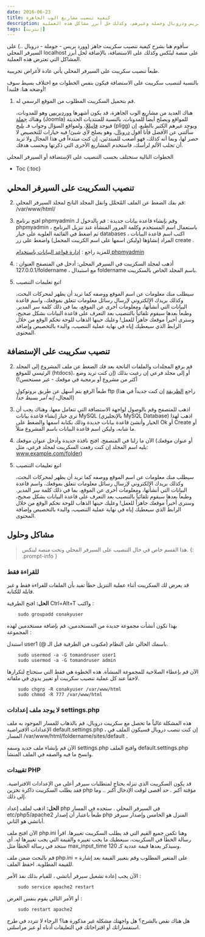 ```yaml
---
date: 2016-06-23
title: كيفية تنصيب مشاريع الوب الجاهزة
description: طريقة تنصيب مشروع وب جاهز على الاستضافة أو السيرفر المحلي، مثل ووردبريس ودروبال وجملة وغيرهم، وكذلك حل أبرز مشاكل هذه العملية
tags: [إنترنت]
---
```




سأقوم هنا بشرح كيفية تنصيب سكريبت جاهز (وورد بريس - جوملة - دروبال ..) على السيرفر المحلي localhost على منصة لينُكس وكذلك على الاستضافة، بالإضافة لحل أبرز المشاكل التي تعترض هذه العملية.

طبعاً تنصيب سكريبت على السيرفر المحلي يأتي عادة ﻷغراض تجريبية.

بالنسبة لتنصيب سكريبت على الاستضافة فيكون بنفس الخطوات مع اختلاف بسيط سوف أوضحه هنا. فلنبدأ!

1. قم بتحميل السكريبت المطلوب من الموقع الرسمي له. 

	هناك العديد من مشاريع الوب الجاهزة، قد يكون أشهرها [ووردبريس](https://wordpress.org/) وهو للمدونات، وهناك [جملة](https://www.joomla.org/) (Joomla) للمواقع ويصلح أيضاً للمدونات، بالنسبة للمنتديات الحديثة فيوجد [فانيللا](https://vanillaforums.org/)، ولمواقع السؤال وجواب فـ [بليج](https://sourceforge.net/projects/pligg/) (pligg) ويوجد غيرهم الكثير بالطبع، إن سألتني عن الأفضل فأنا أقول [دروبال](https://www.drupal.org/)، وهو يصلح لأي شيئ! فبه خيارات للتخصيص لا حصر لها، وبما أنه كذلك، فهو أصعب للمبتدئين، إن كنت مبتدءاً في هذا المجال ولا تريد أن تجلب الألم لرأسك، فاستخدم المشاريع الأخرى التي ذكرتها وبحسب هدفك.

الخطوات التالية ستختلف بحسب التنصيب على الإستضافة أو السيرفر المحلي

* Toc
{:toc}


## تنصيب السكريبت على السيرفر المحلي


2. قم بفك الضغط عن الملف المُحمَّل وانقل المجلد الناتج لمجلد السيرفر المحلي: /var/www/html/



3. افتح برنامج phpmyadmin وقم بإنشاء قاعدة بيانات جديدة : قم بالدخول لـ phpmyadmin باستعمال اسم المستخدم وكلمة المرور المنشأة عند تنزيل البرنامج ، ثم اضغط في القائمة العلوية على خيار databases ، اكتب اسم قاعدة البيانات المراد إنشاؤها (وليكن اسمها على اسم الكريبت المحمل) واضغط على زر create .

	للمزيد راجع : [إدارة قواعد البيانات باستخدام phpmyadmin](/phpmyadmin)

4. أذهب لمجلد السكريبت في السيرفر المحلي: أدخل في المتصفح العنوان : 127.0.0.1/foldername ، مع استبدال foldername باسم المجلد الخاص بالسكريبت.

5. اتبع تعليمات التنصيب

	سيطلب منك معلومات عن اسم الموقع ووصفه كما تريد أن يظهر لمحركات البحث، وكذلك بريدك الإلكتروني لإرسال رسائل معلومات تتعلق بموقعك، واسم قاعدة البيانات التي أنشأتها، ومعلومات أخرى عن الموقع، بما في ذلك كلمة سر المدير. وطبعاً بعدها سيقوم تلقائياً بالتنصيب بعد التعرف على قاعدة البيانات بشكل صحيح، وسترى أخيراً موقعك جاهزاً للعمل! وعليك حينها الذهاب للوحة تحكم الوقع من خلال الرابط الذي سيعطيك إياه في نهاية عملية التنصيب، والبدء بالتخصيص وإضافة المحتوى.

## تنصيب سكريبت على الإستضافة

2. 	قم برفع المجلدات والملفات الناتجة بعد فك الضغط عن ملف المشروع إلى المجلد الرئيسي للموقع (htdocs)، أو إلى مجلد فرعي إن رغبت بذلك (إن كنت تريد وضع أكثر من مشروع أو برمجية في موقعك - غير مستحسن!)

	طبعاً الرفع يتم أسهل عن طريق بروتوكول ftp (راجع [الطريقة](/ftp) إن كنت جديداً في هذا المجال، *إنه أمر بسيط جداً*)

3. اذهب للمتصفح وقم بالوصول لواجهة الاستضافة التي تتعامل معها، وهناك يجب أن ترى خيار إنشاء قاعدة بيانات MySQL (بالإنجليزي MySQL Database) اذهب لهذا الخيار وأنشئ قاعدة بيانات جديدة وذلك بكتابة اسمها والضغط على Ok أو Create أو ما شابه، وليكن اسم قاعدة البيانات باسم المشروع مثلاً.

4. الآن ما زلنا في المتصفح، افتح نافذة جديدة وأدخل عنوان موقعك (أو عنوان موقعك يليه اسم المجلد إن كنت رفعت السكريبت لمجلد فرعي، مثل: www.example.com/folder)

5. اتبع تعليمات التنصيب

	سيطلب منك معلومات عن اسم الموقع ووصفه كما تريد أن يظهر لمحركات البحث، وكذلك بريدك الإلكتروني لإرسال رسائل معلومات تتعلق بموقعك، واسم قاعدة البيانات التي أنشأتها، ومعلومات أخرى عن الموقع، بما في ذلك كلمة سر المدير. وطبعاً بعدها سيقوم تلقائياً بالتنصيب بعد التعرف على قاعدة البيانات بشكل صحيح، وسترى أخيراً موقعك جاهزاً للعمل! وعليك حينها الذهاب للوحة تحكم الوقع من خلال الرابط الذي سيعطيك إياه في نهاية عملية التنصيب، والبدء بالتخصيص وإضافة المحتوى.


## مشاكل وحلول 

>هذا القسم خاص في حال التنصيب على السيرفر المحلي وتحت منصة لينكس.
{: .prompt-info }

### للقراءة فقط

قد يعرض لك السكريبت أثناء عملية التنزيل خطأ تفيد بأن الملفات للقراءة فقط و غير قابلة للكتابة.

**الحل:** افتح الطرفية Ctrl+Alt+T واكتب :

		sudo groupadd conakyuser

بهذا تكون أنشأت مجموعة جديدة من المستخدمين، قم بإضافة مستخدمين لهذه المجموعة :

استبدل user1 باسمك الحالي على النظام (مكتوب في الطرفية قبل الـ @). 

		sudo usermod -a -G tomandruser user1
		sudo usermod -a -G tomandruser admin

الآن قم بإعطاء الصلاحية للمجموعة المنشأة. هذه الخطوة هي فقط التي ستحتاج لتكرارها لاحقاً عند كل عملية تنصيب سكريبت أو تغيير يدوي في ملفاته.

		sudo chgrp -R conakyuser /var/www/html
		sudo chmod -R 777 /var/www/html

### لا يوجد ملف إعدادات settings.php

هذه المشكلة غالباً ما تحصل مع سكريبت دروبال، قم بالذهاب للمسار الموجود به ملف الإعدادات الافتراضية default.settings.php ، إن كنت تنصب دروبال فسيكون الملف في المسار /var/www/html/foldername/sites/default . 

الآن قم بإنشاء ملف جديد وسمه settings.php وافتح الملف default.settings.php وانسخ ما فيه والصقه في الملف المنشأ.

### تقييدات PHP

قد يكون السكريبت الذي تنزله يحتاج لمتطلبات سيرفر أعلى من الإعدادات الافتراضية. فقد يطلب السكريبت ذاكرة تخزين php مؤقتة أكبر . حد أقصى لوقت الإدخال أكبر .. وما إلى ذلك.

**الحل:** اذهب لملف إعداد php في السيرفر المحلي . ستجده في المسار etc/php5/apache2 طبعاً باعتبار أن إصدار php المنزل هو الخامس وإصدار سيرفر أباتشي هو الثاني.

الآن افتح ملف php.ini وهنا تكمن جميع القيم التي قد يطلب السكريبت تغييرها. اقرأ رسالة الخطأ في السكريبت، سيعطيك ما يجب تغييره والقيمة التي يجب تغييرها له. أي ستجد في رسالة الخطأ مثل max_input_time وسيذكر بعدها قيمة عددية كـ 120.

قم بالبحث ضمن ملف php.ini على المتغير المطلوب وقم بتغيير القيمة بعد إشارة = للقيمة المطلوبة. احفظ الملف.

الآن يجب إعادة تشغيل سيرفر أباتشي ، للقيام بذلك نفذ الأمر :

		sudo service apache2 restart

أو الأمر التالي يقوم بنفس الغرض :

		sudo restart apache2


هل هناك نقص بالشرح؟ هل واجهتك مشكلة غير مذكورة هنا؟ الرجاء لا تتردد في طرح استفساراتك أو اقتراحاتك في التعليقات أدناه أو عبر مراسلتي.
